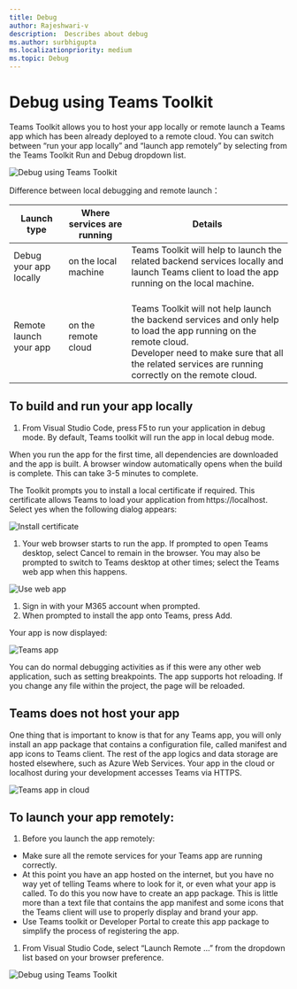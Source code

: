 ```yaml
---
title: Debug
author: Rajeshwari-v
description:  Describes about debug
ms.author: surbhigupta
ms.localizationpriority: medium
ms.topic: Debug
---
```


# Debug using Teams Toolkit  

Teams Toolkit allows you to host your app locally or remote launch a Teams app which has been already deployed to a remote cloud. You can switch between “run your app locally” and “launch app remotely” by selecting from the Teams Toolkit Run and Debug dropdown list.

 ![Debug using Teams Toolkit](~/assets/images/teams-toolkit-v2/debug-using-teams-toolkit.png)

Difference between local debugging and remote launch：

|Launch type|Where services are running|Details|
|-----------|----------------------|-------|
|Debug your app locally |on the local machine |Teams Toolkit will help to launch the related backend services locally and launch Teams client to load the app running on the local machine. |
|Remote launch your app | on the remote cloud |<br> Teams Toolkit will not help launch the backend services and only help to load the app running on the remote cloud. <br>Developer need to make sure that all the related services are running correctly on the remote cloud.</br>|

## To build and run your app locally

1. From Visual Studio Code, press F5 to run your application in debug mode. By default, Teams toolkit will run the app in local debug mode.

When you run the app for the first time, all dependencies are downloaded and the app is built. A browser window automatically opens when the build is complete. This can take 3-5 minutes to complete.

The Toolkit prompts you to install a local certificate if required. This certificate allows Teams to load your application from https://localhost. Select yes when the following dialog appears:

 ![Install certificate](~/assets/images/teams-toolkit-v2/install-certificate.png)

1. Your web browser starts to run the app. If prompted to open Teams desktop, select Cancel to remain in the browser. You may also be prompted to switch to Teams desktop at other times; select the Teams web app when this happens.

 ![Use web app](~/assets/images/teams-toolkit-v2/use-web-app.png)

1. Sign in with your M365 account when prompted.
1. When prompted to install the app onto Teams, press Add.

Your app is now displayed:

 ![Teams app](~/assets/images/teams-toolkit-v2/app-created.png)

You can do normal debugging activities as if this were any other web application, such as setting breakpoints. The app supports hot reloading. If you change any file within the project, the page will be reloaded.

## Teams does not host your app

One thing that is important to know is that for any Teams app, you will only install an app package that contains a configuration file, called manifest and app icons to Teams client. The rest of the app logics and data storage are hosted elsewhere, such as Azure Web Services. Your app in the cloud or localhost during your development accesses Teams via HTTPS.

 ![Teams app in cloud](~/assets/images/teams-toolkit-v2/app-hosting-in-cloud.png)

## To launch your app remotely:

1. Before you launch the app remotely:

* Make sure all the remote services for your Teams app are running correctly.
* At this point you have an app hosted on the internet, but you have no way yet of telling Teams where to look for it, or even what your app is called. To do this you now have to create an app package. This is little more than a text file that contains the app manifest and some icons that the Teams client will use to properly display and brand your app.
* Use Teams toolkit or Developer Portal to create this app package to simplify the process of registering the app.

1. From Visual Studio Code, select “Launch Remote …” from the dropdown list based on your browser preference.

 ![Debug using Teams Toolkit](~/assets/images/teams-toolkit-v2/debug-using-teams-toolkit.png)